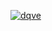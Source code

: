 
<p align="left"> <a href="https://github.com/ryo-ma/github-profile-trophy"><img src="https://github-profile-trophy.vercel.app/?username=dqve" alt="dqve" /></a> </p>

<!-- 
### Stats:
<p><img align="left" src="https://github-readme-stats.vercel.app/api/top-langs?username=dqve&show_icons=true&locale=en&layout=compact&theme=onedark" alt="dqve" /></p>
<br/>
<p>&nbsp;<img align="center" src="https://github-readme-stats.vercel.app/api?username=dqve&show_icons=true&locale=en&theme=onedark" alt="dqve" /></p>
<br/>
<p><img align="center" src="https://github-readme-streak-stats.herokuapp.com/?user=dqve&theme=onedark" alt="dqve" /></p>


### Hi there :grinning: 👋

Welcome to my github page 😊

I am a full stack javascript developer and more!

🔭 I usually be hacking around with a cup of coffee, blue light glasses, 300+ open chrome tabs and a text editor 🙃...

![](https://media.giphy.com/media/LmNwrBhejkK9EFP504/giphy.gif) -->

<!--
- 🌱 I’m currently learning Swift to strengthen my skills in ios development (what about android? I know Flutter and some Java 😅),
hopefully some interesting repo's spring up here soon ⚡⚡
- ▶ You can check out my **[30days30projects](https://dqve.github.io/30-Days-30-Projects/)** repo, for the **30days30projects** challenge that I started a while ago, for fun.
-->

<!--
[![David's github stats](https://github-readme-stats.vercel.app/api?username=dqve&show_icons=true)](https://github.com/anuraghazra/github-readme-stats)


**dqve/dqve** is a ✨ _special_ ✨ repository because its `README.md` (this file) appears on your GitHub profile.

Here are some ideas to get you started:

- 🔭 I’m currently working on ...
- 🌱 I’m currently learning ...
- 👯 I’m looking to collaborate on ...
- 🤔 I’m looking for help with ...
- 💬 Ask me about ...
- 📫 How to reach me: ...
- 😄 Pronouns: ...
- ⚡ Fun fact: ...
-->

<!-- 
## :construction: I build with:
<a href="https://javascript.com/">
    <img src="https://raw.githubusercontent.com/ipinmi/ColoredBadges/master/svg/dev/languages/js.svg" alt="javascript badge" style="vertical-align:top margin:6px 4px">
 </a> 
 
 <a href="https://reactjs.org/">
    <img src="https://raw.githubusercontent.com/ipinmi/ColoredBadges/master/svg/dev/frameworks/react.svg" alt="react badge" style="vertical-align:top margin:6px 4px">
 </a>
 
 <a href="https://sass-lang.com/">
    <img src="https://github.com/ipinmi/ColoredBadges/blob/master/svg/dev/languages/sass.svg" alt="sass badge" style="vertical-align:top margin:6px 4px">
 </a>
 
<a href="https://getbootstrap.com/">
    <img src="https://raw.githubusercontent.com/ipinmi/ColoredBadges/master/svg/dev/frameworks/bootstrap.svg" alt="bootstrap badge" style="vertical-align:top margin:6px 4px">
 </a>  
 
 
<a href="https://nodejs.com/">
    <img src="https://raw.githubusercontent.com/ipinmi/ColoredBadges/master/svg/dev/frameworks/nodejs.svg" alt="node badge" style="vertical-align:top margin:6px 4px">
 </a>  

  <a href="#">
    <img src="https://raw.githubusercontent.com/ipinmi/ColoredBadges/master/svg/dev/languages/swift.svg" alt="swift badge" style="vertical-align:top; margin:6px 4px">
  </a>  
  
<a href="https://python.org/">
    <img src="https://github.com/ipinmi/ColoredBadges/blob/master/svg/dev/languages/python.svg" alt="python badge" style="vertical-align:top margin:6px 4px">
 </a>

 <a href="https://code.visualstudio.com/">
    <img src="https://github.com/ipinmi/ColoredBadges/blob/master/svg/dev/tools/visualstudio_code.svg" alt="vs code badge" style="vertical-align:top margin:6px 4px">
 </a> 

 ## :speech_balloon: Find me Elsewhere!
 <a href="mailto:ayooladavid@outlook.com">
    <img src="https://raw.githubusercontent.com/ipinmi/ColoredBadges/master/svg/social/email_me.svg" alt="email badge" style="vertical-align:top margin:6px 4px">
 </a> 
 
 <a href="https://twitter.com/dqve__">
    <img src="https://raw.githubusercontent.com/ipinmi/ColoredBadges/master/svg/social/twitter.svg" alt="twitter badge" style="vertical-align:top margin:6px 4px">
 </a> 
 
 <a href="https://www.linkedin.com/in/david-ayo">
    <img src="https://raw.githubusercontent.com/ipinmi/ColoredBadges/master/svg/social/linkedin.svg" alt="linkedin badge" style="vertical-align:top margin:6px 4px">
 </a> 

<a href="https://davidayo.netlify.app/">
  <img src="https://raw.githubusercontent.com/ipinmi/ColoredBadges/master/svg/dev/misc/web.svg" alt="website badge" style="vertical-align:top; margin:6px 4px">
</a> 
<!--   
### GitHub Stats 
[![Top Langs](https://github-readme-stats.vercel.app/api/top-langs/?username=dqve)](https://github.com/dqve/)

##### CHEERS!
 -->

